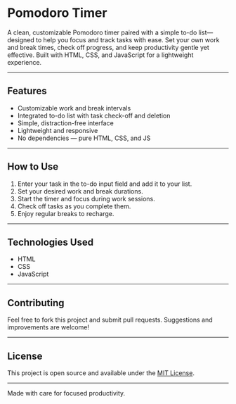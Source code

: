 # Pomodoro Timer

A clean, customizable Pomodoro timer paired with a simple to-do list—designed to help you focus and track tasks with ease. Set your own work and break times, check off progress, and keep productivity gentle yet effective. Built with HTML, CSS, and JavaScript for a lightweight experience.

---

## Features

- Customizable work and break intervals  
- Integrated to-do list with task check-off and deletion  
- Simple, distraction-free interface  
- Lightweight and responsive  
- No dependencies — pure HTML, CSS, and JS  

---

## How to Use

1. Enter your task in the to-do input field and add it to your list.  
2. Set your desired work and break durations.  
3. Start the timer and focus during work sessions.  
4. Check off tasks as you complete them.  
5. Enjoy regular breaks to recharge.  

---

## Technologies Used

- HTML  
- CSS  
- JavaScript  

---

## Contributing

Feel free to fork this project and submit pull requests. Suggestions and improvements are welcome!

---

## License

This project is open source and available under the [MIT License](LICENSE).

---

Made with care for focused productivity.

